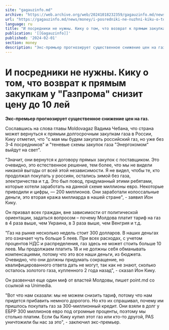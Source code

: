 ```yaml
---
site: "gagauzinfo.md"
archive: "https://web.archive.org/web/20241018232359/gagauzinfo.md/news/money/i-posredniki-ne-nuzhni-kiku-o-tom-chto-vozvrat-k-pryamim-zakupkam-u-gazproma-snizit-tsenu-do-10-lei"
url: "https://gagauzinfo.md/news/money/i-posredniki-ne-nuzhni-kiku-o-tom-chto-vozvrat-k-pryamim-zakupkam-u-gazproma-snizit-tsenu-do-10-lei"
language: ru
title: "И посредники не нужны. Кику о том, что возврат к прямым закупкам у \"Газпрома\" снизит цену до 10 лей"
publication: '[[Gagauzinfo]]'
published: '2024-02-01'
section: money
description: "Экс-премьер прогнозирует существенное снижение цен на газ."
---
```


# И посредники не нужны. Кику о том, что возврат к прямым закупкам у "Газпрома" снизит цену до 10 лей

**Экс-премьер прогнозирует существенное снижение цен на газ.**

Сославшись на слова главы Moldovagaz Вадима Чебана, что страна может вернуться к прямым долгосрочным закупкам газа в России, Кику отметил, что "с мая мы будем закупать российский газ, но уже без 3-4 посредников" и "теневые схемы закупок газа "Энергокомом" выйдут на свет".

"Значит, они вернутся к договору прямых закупок с поставщиком. Это очевидно, это естественное решение, тем более, что мы не видели никакой выгоды от всей этой независимости. Я не видел, чтобы те, кто продолжал покупать у россиян, остались зимой без газа, электричества и т.д. Это был повод, придуманный этими ребятами, которые хотели заработать на данной схеме миллионы евро. Некоторые приводили и цифры, — 200 миллионов. Они заработали колоссальные деньги, это вторая кража миллиарда в нашей стране", - заявил Ион Кику.

Он призвал всех граждан, вне зависимости от политической ориентации, задаться вопросом – почему Молдова платит тариф на газ в 4 раза выше, чем Украина, в 3 раза выше, чем Венгрия и т.д.

"Газ на рынке несколько недель стоит 300 долларов. В наших деньгах это означает чуть больше 5 леев. При всех расходах, с учетом процентов НДС и распределения, газ здесь не может стоить больше 10 леев. Мы продолжаем платить 18 и не должны себя обманывать компенсациями, потому что это все наши деньги, из бюджета. Очевидно, что они должны придумать сокращение, но квалифицированного ответа дать не могут, так как не знают, сколько осталось золотого газа, купленного 2 года назад", - сказал Ион Кику.

Он развенчал еще один миф от властей Молдовы, пишет point.md со ссылкой на Unimedia.

"Вот что нам сказали: мы не можем снизить тариф, потому что нам придется прибавить немного дорогого. Но кто их спрашивал, почему им пришлось покупать газ за 300-миллионный кредит. Они взяли в долг у ЕБРР 300 миллионов евро под огромные проценты, поэтому мы столько платим. Если бы Кику купил этот газ или кто-то другой, PAS уничтожили бы нас за это", - заключил экс-премьер.